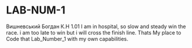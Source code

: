 # LAB-NUM-1
Вишневський Богдан
К.Н 1.01
I am in hospital, so slow and steady win the race. i am too late to win but i will cross the finish line.
Thats My place to Code that Lab_Number_1 with my own capabilities.
